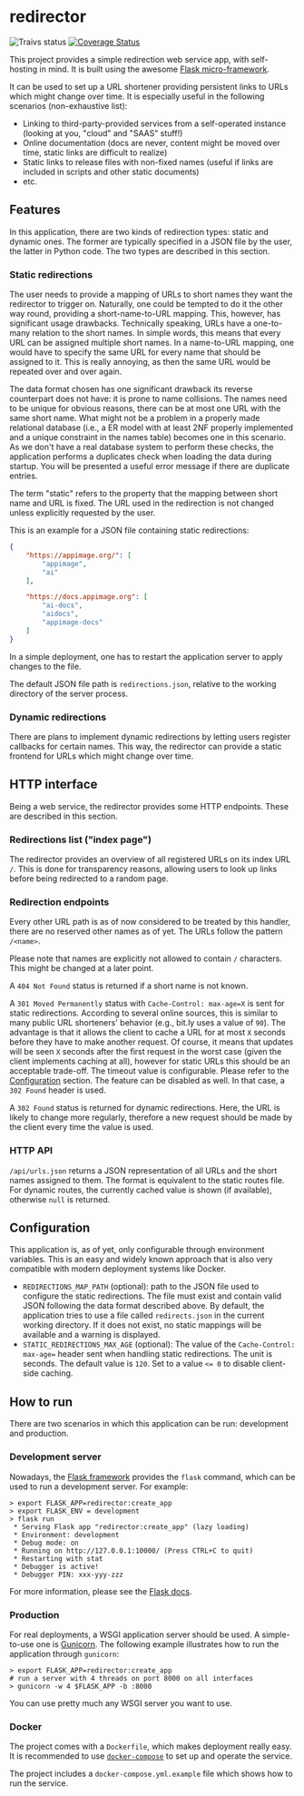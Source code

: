 # redirector

![Traivs status](https://travis-ci.org/TheAssassin/redirector.svg?branch=master&status=passed)
[![Coverage Status](https://opencov.assassinate-you.net/projects/4/badge.svg)](https://opencov.assassinate-you.net/projects/4)

This project provides a simple redirection web service app, with self-hosting in mind. It is built
using the awesome [Flask micro-framework](https://flask.palletsprojects.com/).

It can be used to set up a
URL shortener providing persistent links to URLs which might change over time. It is especially
useful in the following scenarios (non-exhaustive list):

- Linking to third-party-provided services from a self-operated instance (looking at you, "cloud" and "SAAS" stuff!)
- Online documentation (docs are never, content might be moved over time, static links are difficult to realize)
- Static links to release files with non-fixed names (useful if links are included in scripts and other static documents)
- etc.


## Features

In this application, there are two kinds of redirection types: static and dynamic ones. The former
are typically specified in a JSON file by the user, the latter in Python code. The two types are
described in this section.


### Static redirections

The user needs to provide a mapping of URLs to short names they want the redirector to trigger on.
Naturally, one could be tempted to do it the other way round, providing a short-name-to-URL mapping.
This, however, has significant usage drawbacks. Technically speaking, URLs have a one-to-many
relation to the short names. In simple words, this means that every URL can be assigned multiple
short names. In a name-to-URL mapping, one would have to specify the same URL for every name that
should be assigned to it. This is really annoying, as then the same URL would be repeated over and
over again.

The data format chosen has one significant drawback its reverse counterpart does not have: it is
prone to name collisions. The names need to be unique for obvious reasons, there can be at most one
URL with the same short name. What might not be a problem in a properly made relational database
(i.e., a ER model with at least 2NF properly implemented and a unique constraint in the names table)
becomes one in this scenario. As we don't have a real database system to perform these checks, the
application performs a duplicates check when loading the data during startup. You will be presented
a useful error message if there are duplicate entries.

The term "static" refers to the property that the mapping between short name and URL is fixed. The
URL used in the redirection is not changed unless explicitly requested by the user.

This is an example for a JSON file containing static redirections:

```json
{
    "https://appimage.org/": [
        "appimage",
        "ai"
    ],

    "https://docs.appimage.org": [
        "ai-docs",
        "aidocs",
        "appimage-docs"
    ]
}
```

In a simple deployment, one has to restart the application server to apply changes to the file.

The default JSON file path is `redirections.json`, relative to the working directory of the server
process.


### Dynamic redirections

There are plans to implement dynamic redirections by letting users register callbacks for certain
names. This way, the redirector can provide a static frontend for URLs which might change over time.


## HTTP interface

Being a web service, the redirector provides some HTTP endpoints. These are described in this
section.

### Redirections list ("index page")

The redirector provides an overview of all registered URLs on its index URL `/`. This is done
for transparency reasons, allowing users to look up links before being redirected to a random
page.


### Redirection endpoints

Every other URL path is as of now considered to be treated by this handler, there are no reserved
other names as of yet. The URLs follow the pattern `/<name>`.

Please note that names are explicitly not allowed to contain `/` characters. This might be changed at
a later point. 

A `404 Not Found` status is returned if a short name is not known.

A `301 Moved Permanently` status with `Cache-Control: max-age=X` is sent for static redirections.
According to several online sources, this is similar to many public URL shorteners' behavior
(e.g., bit.ly uses a value of `90`).
The advantage is that it allows the client to cache a URL for at most `X` seconds before they have
to make another request. Of course, it means that updates will be seen `X` seconds after the first
request in the worst case (given the client implements caching at all), however for static URLs this
should be an acceptable trade-off.
The timeout value is configurable. Please refer to the [Configuration](#configuration) section.
The feature can be disabled as well. In that case, a `302 Found` header is used.

A `302 Found` status is returned for dynamic redirections. Here, the URL is likely to change more
regularly, therefore a new request should be made by the client every time the value is used.

### HTTP API

`/api/urls.json` returns a JSON representation of all URLs and the short names assigned to them.
The format is equivalent to the static routes file.
For dynamic routes, the currently cached value is shown (if available), otherwise `null` is returned.


## Configuration

This application is, as of yet, only configurable through environment variables. This is an easy
and widely known approach that is also very compatible with modern deployment systems like Docker.

- `REDIRECTIONS_MAP_PATH` (optional): path to the JSON file used to configure the static
   redirections. The file must exist and contain valid JSON following the data format described
   above. By default, the application tries to use a file called `redirects.json` in the current
   working directory. If it does not exist, no static mappings will be available and a warning is
   displayed.
- `STATIC_REDIRECTIONS_MAX_AGE` (optional): The value of the `Cache-Control: max-age=` header sent
   when handling static redirections. The unit is seconds. The default value is `120`. Set to a
   value `<= 0` to disable client-side caching.
   
   
## How to run

There are two scenarios in which this application can be run: development and production.


### Development server

Nowadays, the [Flask framework](https://flask.palletsprojects.com/) provides the `flask` command,
which can be used to run a development server. For example:

```
> export FLASK_APP=redirector:create_app
> export FLASK_ENV = development
> flask run
 * Serving Flask app "redirector:create_app" (lazy loading)
 * Environment: development
 * Debug mode: on
 * Running on http://127.0.0.1:10000/ (Press CTRL+C to quit)
 * Restarting with stat
 * Debugger is active!
 * Debugger PIN: xxx-yyy-zzz
```

For more information, please see the
[Flask docs](https://flask.palletsprojects.com/en/1.1.x/server/).


### Production

For real deployments, a WSGI application server should be used. A simple-to-use one is
[Gunicorn](https://gunicorn.org/). The following example illustrates how to run the application
through `gunicorn`:

```
> export FLASK_APP=redirector:create_app
# run a server with 4 threads on port 8000 on all interfaces
> gunicorn -w 4 $FLASK_APP -b :8000
```

You can use pretty much any WSGI server you want to use.


### Docker

The project comes with a `Dockerfile`, which makes deployment really easy. It is recommended to use
[`docker-compose`](https://docs.docker.com/compose/) to set up and operate the service.

The project includes a `docker-compose.yml.example` file which shows how to run the service.
